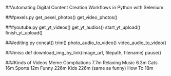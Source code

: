##Automating Digital Content Creation Workflows in Python with Selenium

###pexels.py
    get_pexel_photos()
    get_video_photos()

###youtube.py
    get_yt_videos()
    get_yt_audios()
    start_yt_upload()
    finish_yt_upload()

###editing.py
    concat()
    trim()
    photo_audio_to_video()
    video_audio_to_video()

###misc
    def download_img_by_link(image_url, filepath, filename)
    pause()

###Kinds of Videos
    Meme Compliations   7.7m
    Relaxing Music      6.3m
    Cats                16m
    Sports              12m
    Funny               226m
    Kids                226m (same as funny)
    How To              18m


